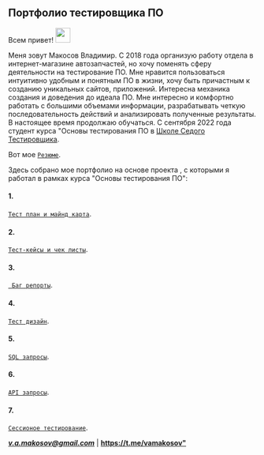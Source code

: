 



## Портфолио тестировщика ПО 

 Всем привет!
  <img src="https://media.giphy.com/media/hvRJCLFzcasrR4ia7z/giphy.gif" width="30px"/>
</h1>
 

Меня зовут Макосов Владимир. 
 C 2018 года организую работу отдела в интернет-магазине автозапчастей, но хочу поменять сферу деятельности на тестирование ПО.
Мне нравится пользоваться интуитивно удобным и понятным ПО в жизни, хочу быть причастным к созданию уникальных сайтов, приложений. Интересна механика создания и доведения до идеала ПО.
Мне интересно и комфортно работать с большими объемами информации, разрабатывать четкую последовательность действий и анализировать полученные результаты.
В настоящее время продолжаю обучаться.
С сентября 2022 года студент курса "Основы тестирования ПО в [Школе Седого Тестировщика](https://sedtest-school.ru/).

Вот мое [```Резюме```](https://novosibirsk.hh.ru/resume/f5d03206ff0b8314160039ed1f6e726a4b596d). 



Здесь собрано мое портфолио на основе проекта , с которыми я работал в рамках курса "Основы тестирования ПО":
 
 #### 1. 
 [```Тест план и майнд карта```](https://docs.google.com/spreadsheets/d/17ct-j2xUs0r2bOyAvmSR40z9K5AIngSeAuoDz002-GM/edit#gid=1099382375).
 #### 2. 
 [```Тест-кейсы и чек листы```](https://docs.google.com/spreadsheets/d/1kNVEC6DmQ-4eW3KGv5gtnpcPsZzldFTSqxwtw7L3nN0/edit#gid=162382526).
 #### 3. 
 [``` Баг репорты```](https://docs.google.com/spreadsheets/d/1od50aSlSG6OdndgELfLuLPidYfcbAu4klpviIQdBwjo/edit#gid=507817152).
 #### 4. 
 [```Тест дизайн```](https://docs.google.com/spreadsheets/d/1PAHORjy-yOKeuwwnIgOsQ06iW84o8S94kY2E7MKG3lE/edit#gid=569724902).
 #### 5. 
 [```SQL запросы```](https://docs.google.com/spreadsheets/d/11xZBE01WkpvuLIxpm7ZQa4Mp4AVqM64VwayhV_QI0YA/edit#gid=1354998212). 
 #### 6. 
 [```API запросы```](https://docs.google.com/spreadsheets/d/1apPxHsBzREPKfYZOL4MWwy4nWjjSw77NW6S_gmiw6jk/edit#gid=816199452).
 #### 7. 
 [```Сессионое тестирование```](https://docs.google.com/spreadsheets/d/13PlN6IOCcTalMaw4tXNEDQ-dlvMM7IYXPmWr6tiByY8/edit#gid=1755086950).
 
 ***<v.a.makosov@gmail.com>*** | **<https://t.me/vamakosov">**
 
